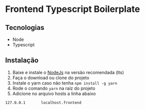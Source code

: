 # Frontend Typescript Boilerplate


## Tecnologias

- Node
- Typescript

## Instalação

1. Baixe e instale o [NodeJs](https://nodejs.org/en/) na versão recomendada (lts)
2. Faça o download ou clone do projeto
3. Instale o yarn caso não tenha `npm install -g yarn`
4. Rode o comando `yarn` na raíz do projeto
5. Adicione no arquivo hosts a linha abaixo

```
127.0.0.1       localhost.frontend
```

